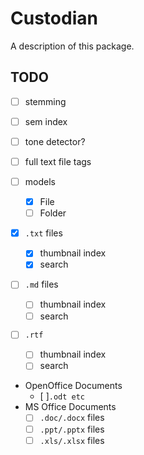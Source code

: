 # Custodian

A description of this package.
## TODO

- [ ] stemming
- [ ] sem index
- [ ] tone detector?
- [ ] full text file tags 

- [ ] models
	- [x] File
	- [ ] Folder
- [x] `.txt` files
	- [x] thumbnail index
	- [x] search
- [ ] `.md` files
	- [ ] thumbnail index
	- [ ] search
- [ ] `.rtf`
	- [ ] thumbnail index
	- [ ] search
- OpenOffice Documents 
	- [ ]`.odt etc`
- MS Office Documents
	- [ ] `.doc/.docx` files
	- [ ] `.ppt/.pptx` files
	- [ ] `.xls/.xlsx` files
